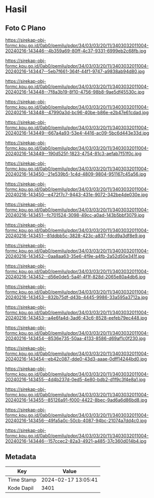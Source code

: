 # Hasil

## Foto C Plano

https://sirekap-obj-formc.kpu.go.id/0ab0/pemilu/pdpr/34/03/03/20/11/3403032011004-20240216-143446--4b359a69-80ff-4c37-9331-6999eb2c68fb.jpg

https://sirekap-obj-formc.kpu.go.id/0ab0/pemilu/pdpr/34/03/03/20/11/3403032011004-20240216-143447--5eb7f661-364f-44f1-9747-a9838ab94d80.jpg

https://sirekap-obj-formc.kpu.go.id/0ab0/pemilu/pdpr/34/03/03/20/11/3403032011004-20240216-143448--7f8a3b19-8f10-4756-98b8-9ae5df45530c.jpg

https://sirekap-obj-formc.kpu.go.id/0ab0/pemilu/pdpr/34/03/03/20/11/3403032011004-20240216-143448--47990a3d-bc96-40be-b86e-e2b47e61cdad.jpg

https://sirekap-obj-formc.kpu.go.id/0ab0/pemilu/pdpr/34/03/03/20/11/3403032011004-20240216-143449--667a4a93-53e4-4416-ac09-5bc6d443e33d.jpg

https://sirekap-obj-formc.kpu.go.id/0ab0/pemilu/pdpr/34/03/03/20/11/3403032011004-20240216-143449--190d525f-1823-4754-81c3-aefab7f51f0c.jpg

https://sirekap-obj-formc.kpu.go.id/0ab0/pemilu/pdpr/34/03/03/20/11/3403032011004-20240216-143450--21e539b5-1c4d-4809-9804-951167c45a56.jpg

https://sirekap-obj-formc.kpu.go.id/0ab0/pemilu/pdpr/34/03/03/20/11/3403032011004-20240216-143450--e472f7c7-9443-431e-9072-342be4de030e.jpg

https://sirekap-obj-formc.kpu.go.id/0ab0/pemilu/pdpr/34/03/03/20/11/3403032011004-20240216-143451--fc701524-3098-49cc-a0ad-143b5bbf3079.jpg

https://sirekap-obj-formc.kpu.go.id/0ab0/pemilu/pdpr/34/03/03/20/11/3403032011004-20240216-143451--81ddbb5c-3828-423c-a837-fdcd9a3df8e9.jpg

https://sirekap-obj-formc.kpu.go.id/0ab0/pemilu/pdpr/34/03/03/20/11/3403032011004-20240216-143452--0aa8aa63-35e6-4f9e-a4fb-2a52d50e341f.jpg

https://sirekap-obj-formc.kpu.go.id/0ab0/pemilu/pdpr/34/03/03/20/11/3403032011004-20240216-143452--d56e0de5-5a4f-4f1f-828d-2065e80a4db6.jpg

https://sirekap-obj-formc.kpu.go.id/0ab0/pemilu/pdpr/34/03/03/20/11/3403032011004-20240216-143453--832b75df-d43b-4445-9986-33a595a3712a.jpg

https://sirekap-obj-formc.kpu.go.id/0ab0/pemilu/pdpr/34/03/03/20/11/3403032011004-20240216-143453--a4e6fa4d-3ad6-43c6-8528-eefeb79ec448.jpg

https://sirekap-obj-formc.kpu.go.id/0ab0/pemilu/pdpr/34/03/03/20/11/3403032011004-20240216-143454--8536e735-50aa-4133-8586-d69af1c0f230.jpg

https://sirekap-obj-formc.kpu.go.id/0ab0/pemilu/pdpr/34/03/03/20/11/3403032011004-20240216-143454--eb42c087-dde0-43d3-aaae-0dff14244bd0.jpg

https://sirekap-obj-formc.kpu.go.id/0ab0/pemilu/pdpr/34/03/03/20/11/3403032011004-20240216-143455--4d4b237d-0ed5-4e80-bdb2-d1f9c3f4e8a1.jpg

https://sirekap-obj-formc.kpu.go.id/0ab0/pemilu/pdpr/34/03/03/20/11/3403032011004-20240216-143455--85126a91-f000-4422-8bec-9ad6a6d86bd8.jpg

https://sirekap-obj-formc.kpu.go.id/0ab0/pemilu/pdpr/34/03/03/20/11/3403032011004-20240216-143456--49fa5a0c-50cb-4087-94bc-21074a7dd4c0.jpg

https://sirekap-obj-formc.kpu.go.id/0ab0/pemilu/pdpr/34/03/03/20/11/3403032011004-20240216-143446--157ccec2-82a3-4921-a485-37c360d014b4.jpg


## Metadata

| Key        | Value               |
| ---------- | ------------------- |
| Time Stamp | 2024-02-17 13:05:41 |
| Kode Dapil | 3401                |




